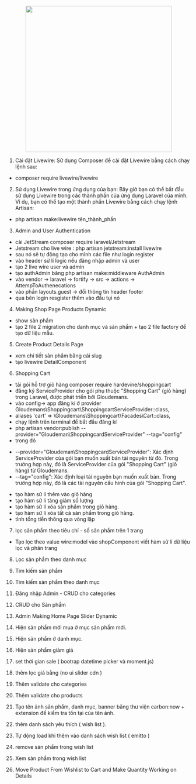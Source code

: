 <p align="center"><a href="https://laravel.com" target="_blank"><img src="https://raw.githubusercontent.com/laravel/art/master/logo-lockup/5%20SVG/2%20CMYK/1%20Full%20Color/laravel-logolockup-cmyk-red.svg" width="400"></a></p>

1. Cài đặt Livewire: Sử dụng Composer để cài đặt Livewire bằng cách chạy lệnh sau:
 - composer require livewire/livewire

2. Sử dụng Livewire trong ứng dụng của bạn: Bây giờ bạn có thể bắt đầu sử dụng Livewire trong các 
thành phần của ứng dụng Laravel của mình. Ví dụ, bạn có thể tạo một thành phần Livewire bằng cách 
chạy lệnh Artisan:
 - php artisan make:livewire tên_thành_phần

3. Admin and User Authentication
 - cài JetStream composer require laravel/Jetstream
 - Jetstream cho live wire : php artisan jetstream:install livewire
 - sau nó sẽ tự động tạo cho mình các file như login register
 - vào header sử lí logic nếu đăng nhập admin và user
 - tạo 2 live wire user và admin
 - tạo authAdmin băng php artisan make:middleware AuthAdmin
 - vào vendor -> laravel -> fortify -> src -> actions -> AttempToAuthenecations
 - vào phần layouts.guest -> đổi thông tin header footer
 - qua bên login resgister thêm vào đầu tụi nó  <x-guest-layout> </x-guest-layout> 

 4. Making Shop Page Products Dynamic
 - show sản phẩm 
 - tạo 2 file 2 migration cho danh mục và sản phẩm + tạo 2 file factory để tạo dữ liệu mẫu.

 5. Create Product Details Page
 - xem chi tiết sản phẩm bằng cái slug
 - tạo livewire DetailComponent

 6. Shopping Cart
 -  tải gói hỗ trợ giỏ hàng composer require hardevine/shoppingcart
 -  đăng ký ServiceProvider cho gói phụ thuộc "Shopping Cart" (giỏ hàng) trong Laravel, được phát triển bởi    Gloudemans.
 - vào config-> app đăng kí ở provider Gloudemans\Shoppingcart\ShoppingcartServiceProvider::class,
 - aliases 'cart' => \Gloudemans\Shoppingcart\Facades\Cart::class,
 - chạy lệnh trên terminal để bắt đầu đăng kí 
 - php artisan vendor:publish --provider="Gloudeman\ShoppingcardServiceProvider" --tag="config"
 - trong đó 
 + --provider="Gloudeman\ShoppingcardServiceProvider": Xác định ServiceProvider của gói bạn muốn xuất bản tài nguyên từ đó. Trong trường hợp này, đó là ServiceProvider của gói "Shopping Cart" (giỏ hàng) từ Gloudemans.
 + --tag="config": Xác định loại tài nguyên bạn muốn xuất bản. Trong trường hợp này, đó là các tài nguyên cấu hình của gói "Shopping Cart".
 - tạo hàm sử lí thêm vào giỏ hàng
 - tạo hàm sử lí tăng giảm số lượng
 - tạo hàm sử lí xóa sản phẩm trong giỏ hàng.
 - tạo hàm sử lí xóa tất cả sản phẩm trong giỏ hàng.
 - tỉnh tổng tiền thông qua vòng lặp

 7. lọc sản phẩm theo tiêu chí - số sản phẩm trên 1 trang
 - Tạo lọc theo value wire:model vào shopComponent viết hàm sử lí dữ liệu lọc và phân trang

 8. Lọc sản phẩm theo danh mục

 9. Tìm kiếm sản phẩm

 10. Tìm kiếm sản phẩm theo danh mục

 11. Đăng nhập Admin - CRUD cho categories

 12. CRUD cho Sản phẩm

 13. Admin Making Home Page Slider Dynamic

 14. Hiện sản phẩm mới mua ở mục sản phẩm mới.

 15. Hiện sản phẩm ở danh mục.

 16. Hiện sản phẩm giảm giá

 17. set thời gian sale ( bootrap datetime picker và moment.js)

 18. thêm lọc giá bằng  (no ui slider cdn )

 19. Thêm validate cho categories

 20. Thêm validate cho products

 21. Tạo tên ảnh sản phẩm, danh mục, banner bằng thư viện carbon:now + extension để kiểm tra tồn tại của tên ảnh.

 22. thêm danh sách yêu thích ( wish list ).

 23. Tự động load khi thêm vào danh sách wish list ( emitto )

 24. remove sản phẩm trong wish list

 25. Xem sản phẩm trong wish list

 26. Move Product From Wishlist to Cart and Make Quantity Working on Details


